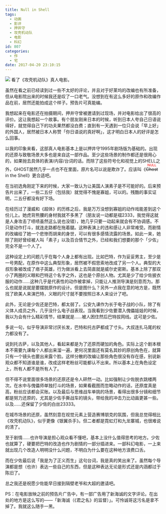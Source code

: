 ```yaml
---
title: Null in Shell
tags:
  - 动画
  - 影评
  - 押井守
  - 攻壳机动队
  - 电影
  - 科幻
id: 807
categories:
  - 作
  - 宅
date: 2017-04-20 23:10:15
---
```


![](http://ww2.sinaimg.cn/large/006tKfTcgy1fethnrg7b5j30yu0jan5d.jpg)
看了《攻壳机动队》真人电影。

虽然在看之前已经读到过一些不太好的评论，并且对于好莱坞的改编也有所准备，但从电影院出来的时候我还是叹了一口老气。没想到在有这么多好的原作和改编作品在前，居然还能拍成这个样子。预告片可真能编。

我想起来在电影还在拍摄期间，押井守曾被邀请到过现场，并对电影给出了很高的评价。这让我想起一个故事。有个朋友刚来日本的时候，听到日本人夸自己日语说得好，就觉得自己下的功夫果然都没白费；直到有一天遇到一位只会说「早上好」的外国人，居然被日本人称赞「你日语说的真好啊」，这才明白日本人的好评是怎么回事。
<!--more-->

以我的印象来看，这部真人电影基本上是以押井守1995年剧场版为基础的。出现的还原与致敬场景大多也是来自这一部作品。至少这些场景的制作都还是很用心的，如果抛去具体的表演/内容/台词的话。而除了这些符号化和视觉上的SHELL之外，GHOST居然几乎一点也不在里面，原片名可以说是欺诈了。应该叫《<ruby><del>Ghost</del><rp>(</rp><rt style="color:red;font-size:11px">NULL</rt><rp>)</rp></ruby> in the Shell》更合适吧。

在当初选角刚定下来的时候，大家一致认为让美国人演素子是不可能好的。后来预告片出来了，一些二五仔（包括我）就觉得不愧是寡姐，可以的。残酷的事实证明，二五仔都没有好下场。

在经历过了漫威和《超体》的历练之后，我是万万没想到寡姐的动作戏能差到这个份儿上。她虎背熊腰的身材我就不多黑了（朋友说一动都是褶2333，我觉得这就是人身攻击了啧啧虽然这么说也没错），她几乎只要一动起来就会有不协调感。不只是动作打斗，就连走路都在拖着腿。这种表演上的违和感让人非常难受。而剧情的改编给了她一个悲惨而胡来的身世，可以有很多感情流露的场景。如此一来，她除了刚好曾经被人叫「素子」以及百合情节之外，已经和我们想要的那个「少佐」完全不是一个人了。

这种设定上的问题几乎在每个人身上都有出现。比如巴特，作为妥妥男主，至少是一号男配，在原作中这么典型形象，居然被不假思索地改成了另一个人。典型的大叔形象被改成了痞子英雄，行为做派看上去简直就是威尔史密斯。基本上除了那双小了两圈的义眼和巴特这个名字之外，这也是个原创人物。尤其是少了给少佐披衣服的动作……这种几乎是代表性的动作被拿掉，只能让人推测导演是刻意而为。那么也就是说就是要摆脱原作的设计。但是图什么？另外一点我在意的地方是，既然找了欧美人来演巴特，义眼的尺寸就不要按照日本人来设计了吧。

此外，无论是少佐还是巴特，都太弱了。公安九课作为长于电子战的小队，除了有义体人成员之外，几乎没什么电子战表现。当我看到少佐要潜入傀儡娃娃的时候，我以为会有什么精彩情节，结果就是……被人困住然后巴特拔网线。这可是少佐。

多说一句，似乎导演非常讨厌长发，巴特和托古萨都成了寸头。大叔连扎马尾的权力都没有了。

说到托古萨，以及其他人，看起来都是为了还原而硬加的角色。实际上这个剧本根本不需要九课每个人都出来溜一遍，更何况里面还有莫名其妙的原创角色在，就算只有一个镜头也要出来露个脸。这样分散的改编让那些角色很没有存在感，别说新观众都不知道谁是谁，改成这样老粉丝可能都认不出来。所以基本上在角色设定上，所有人都不是所有人了。

但不得不说里面很多场景的还原还是令人砰然一动。比如强制让少佐脱衣跳楼两次。在水中与傀儡师单独打斗的场景，如果看截图而忽略动作的话，还原度真是高，粉丝应该都会买账。以及最后与思维战车单挑的场景，看得出很多分镜和细节都是努力还原的，尤其是少佐手撕战车的镜头，带给我的冲击力比动画更甚一些。以及……还保留了少佐的白丝23333。

在城市场景的还原，虽然刻意在视觉元素上营造赛博朋克的氛围，但我总觉得相比《攻壳机动队》，似乎更像《银翼杀手》。但二者都是霓虹灯和九龙寨城，也很难说的清了。

至于剧情……也许导演是担心观众看不懂吧，基本上没什么值得思考的地方。少佐也就算了，硬要把巴特的改造也作为剧情的一部分插进来。一部科幻电影，一上来就出现几个改造人明明没什么问题，不明白为什么要在这种地方浪费口舌。

而在少佐最后说「我是为了正义而生」这句台词，我是真的笑出来了。虽然每个导演都是想（也许）表达一些自己的东西，但是这种表达无论是形式还是内涵都过于陈旧了。

总之我还是祝愿少佐能早日接到隔壁老爷和大超的邀请吧。

PS：在电影放映之前的预告片广告中，有一部广告用了新海诚的文字评论。在出处的地方是这么写的——「新海诚（《君之名》的监督）」。可怜诚哥这污名是拿不掉了。我就这么随手一黑。